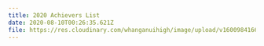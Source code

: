 ```yaml
---
title: 2020 Achievers List
date: 2020-08-10T00:26:35.621Z
file: https://res.cloudinary.com/whanganuihigh/image/upload/v1600984166/Achievers/2020_ACHIEVERS_LIST.pdf
---
```

